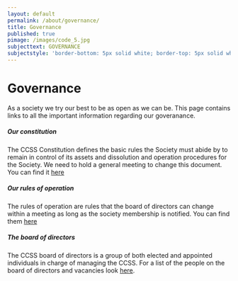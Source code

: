 ```yaml
---
layout: default
permalink: /about/governance/
title: Governance
published: true
pimage: /images/code_5.jpg
subjecttext: GOVERNANCE
subjectstyle: 'border-bottom: 5px solid white; border-top: 5px solid white;'
---
```

<div class='content-wrap'>
  <h1>Governance</h1>

  <p>As a society we try our best to be as open as we can be. This page contains links to all the important information regarding our goveranance.</p>
  <h5>Our constitution</h5>
  <p>The CCSS Constitution defines the basic rules the Society must abide by
  to remain in control of its assets and dissolution and operation procedures
  for the Society. We need to hold a general meeting to change this document. You can find it <a href="https://docs.google.com/document/d/19J_VtsAwwNvA3cS8ZJgDod8yLLnmZG_As7XgiVlkzHE/edit?usp=sharing" target="_blank">here</a></p>

  <h5>Our rules of operation</h5>
  <p>The rules of operation are rules that the board of directors can change
  within a meeting as long as the society membership is notified. You can
  find them <a href="https://docs.google.com/document/d/1GdX5OPCI5gdbViDAfCIbFto6tgNxH-gwHzLy9e2S3o8/edit?usp=sharing" target="_blank">here</a></p>

  <h5>The board of directors</h5>
  <p>The CCSS board of directors is a group of both elected and appointed
  individuals in charge of managing the CCSS. For a list of the people
  on the board of directors and vacancies look <a href="https://docs.google.com/document/d/1p5wtaC4HHkZ22oF5IOCVIoCNwzcxfI3XUit_ZuaT0Lg/edit?usp=sharing" target="_blank">here</a>.</p>
</div>
